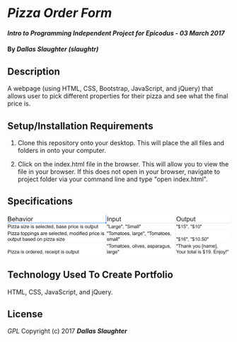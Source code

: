 # _Pizza Order Form_

#### _Intro to Programming Independent Project for Epicodus - 03 March 2017_

#### By _**Dallas Slaughter (slaughtr)**_

## Description
A webpage (using HTML, CSS, Bootstrap, JavaScript, and jQuery) that allows user to pick different properties for their pizza and see what the final price is.

## Setup/Installation Requirements
1. Clone this repository onto your desktop. This will place the all files and folders in onto your computer.

2. Click on the index.html file in the browser. This will allow you to view the file in your browser. If this does not open in your browser, navigate to project folder via your command line and type "open index.html".

## Specifications
![Alt text](img/bdd.PNG)

## Technology Used To Create Portfolio
HTML, CSS, JavaScript, and jQuery.

## License
*GPL*
Copyright (c) 2017 **_Dallas Slaughter_**
